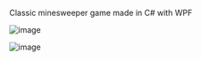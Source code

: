 Classic minesweeper game made in C# with WPF

![image](https://github.com/NikoMaersk/Minesweeper/assets/114466889/bf48e784-fbf0-49ec-8a57-ba27a97fb50c)

![image](https://github.com/NikoMaersk/Minesweeper/assets/114466889/0322d445-983f-428d-ab46-044f01cd7abf)

